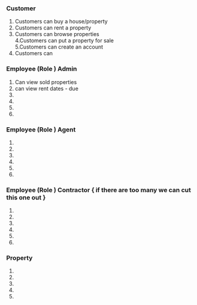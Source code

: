   
### Customer   
  
1. Customers can buy a house/property  
2. Customers can rent a property  
3. Customers can browse properties  
4.Customers can put a property for sale  
5.Customers can create an account 
6. Customers can   
  
### Employee (Role ) Admin  
  
1. Can view sold properties  
2. can view rent dates - due   
3.   
4.  
5.    
6.  
  
### Employee (Role ) Agent  
  
1.  
2.   
3.   
4.  
5.    
6.  
  
### Employee (Role ) Contractor { if there are too many we can cut this one out }  
  
1.  
2.   
3.   
4.  
5.    
6.  
  
### Property  
  
1.  
2.  
3.  
4.  
5.  
